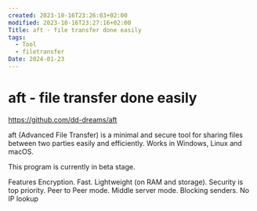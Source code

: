 ```yaml
---
created: 2023-10-16T23:26:03+02:00
modified: 2023-10-16T23:27:16+02:00
Title: aft - file transfer done easily
tags:
  - Tool
  - filetransfer
Date: 2024-01-23
---
```


# aft - file transfer done easily

https://github.com/dd-dreams/aft

aft (Advanced File Transfer) is a minimal and secure tool for sharing files between two parties easily and efficiently. Works in Windows, Linux and macOS.

This program is currently in beta stage.

Features
Encryption.
Fast.
Lightweight (on RAM and storage).
Security is top priority.
Peer to Peer mode.
Middle server mode.
Blocking senders.
No IP lookup
